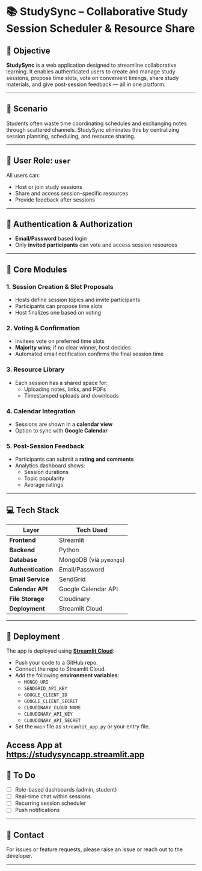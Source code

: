 # 📚 StudySync – Collaborative Study Session Scheduler & Resource Share

## 🎯 Objective
**StudySync** is a web application designed to streamline collaborative learning. It enables authenticated users to create and manage study sessions, propose time slots, vote on convenient timings, share study materials, and give post-session feedback — all in one platform.

---

## 🧪 Scenario
Students often waste time coordinating schedules and exchanging notes through scattered channels. StudySync eliminates this by centralizing session planning, scheduling, and resource sharing.

---

## 👥 User Role: `user`
All users can:
- Host or join study sessions
- Share and access session-specific resources
- Provide feedback after sessions

---

## 🔐 Authentication & Authorization
- **Email/Password** based login
- Only **invited participants** can vote and access session resources

---

## 🧱 Core Modules

### 1. **Session Creation & Slot Proposals**
- Hosts define session topics and invite participants
- Participants can propose time slots
- Host finalizes one based on voting

### 2. **Voting & Confirmation**
- Invitees vote on preferred time slots
- **Majority wins**; if no clear winner, host decides
- Automated email notification confirms the final session time

### 3. **Resource Library**
- Each session has a shared space for:
  - Uploading notes, links, and PDFs
  - Timestamped uploads and downloads

### 4. **Calendar Integration**
- Sessions are shown in a **calendar view**
- Option to sync with **Google Calendar**

### 5. **Post-Session Feedback**
- Participants can submit a **rating and comments**
- Analytics dashboard shows:
  - Session durations
  - Topic popularity
  - Average ratings

---

## 💻 Tech Stack

| Layer               | Tech Used                             |
|---------------------|----------------------------------------|
| **Frontend**         | Streamlit                             |
| **Backend**          | Python                                |
| **Database**         | MongoDB (via `pymongo`)               |
| **Authentication**   | Email/Password                        |
| **Email Service**    | SendGrid                              |
| **Calendar API**     | Google Calendar API                   |
| **File Storage**     | Cloudinary                            |
| **Deployment**       | Streamlit Cloud                       |

---

## 🚀 Deployment

The app is deployed using [**Streamlit Cloud**](https://streamlit.io/cloud):

- Push your code to a GitHub repo.
- Connect the repo to Streamlit Cloud.
- Add the following **environment variables**:
  - `MONGO_URI`
  - `SENDGRID_API_KEY`
  - `GOOGLE_CLIENT_ID`
  - `GOOGLE_CLIENT_SECRET`
  - `CLOUDINARY_CLOUD_NAME`
  - `CLOUDINARY_API_KEY`
  - `CLOUDINARY_API_SECRET`
- Set the `main` file as `streamlit_app.py` or your entry file.

Access App at https://studysyncapp.streamlit.app
---

## 📌 To Do
- [ ] Role-based dashboards (admin, student)
- [ ] Real-time chat within sessions
- [ ] Recurring session scheduler
- [ ] Push notifications

---

## 📧 Contact
For issues or feature requests, please raise an issue or reach out to the developer.

---

